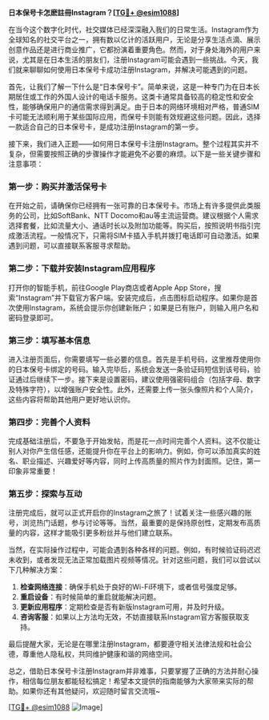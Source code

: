 **日本保号卡怎麽註冊Instagram？[[TG💪+ @esim1088](https://t.me/s/esim1088)]**

在当今这个数字化时代，社交媒体已经深深融入我们的日常生活。Instagram作为全球知名的社交平台之一，拥有数以亿计的活跃用户，无论是分享生活点滴、展示创意作品还是进行商业推广，它都扮演着重要角色。然而，对于身处海外的用户来说，尤其是在日本生活的朋友们，注册Instagram可能会遇到一些挑战。今天，我们就来聊聊如何使用日本保号卡成功注册Instagram，并解决可能遇到的问题。

首先，让我们了解一下什么是“日本保号卡”。简单来说，这是一种专门为在日本长期居住或工作的外国人设计的电话卡服务。这类卡通常具备较高的稳定性和安全性，能够确保用户的通信需求得到满足。由于日本的网络环境相对严格，普通SIM卡可能无法顺利用于某些国际应用，而保号卡则能有效规避这些问题。因此，选择一款适合自己的日本保号卡，是成功注册Instagram的第一步。

接下来，我们进入正题——如何用日本保号卡注册Instagram。整个过程其实并不复杂，但需要按照正确的步骤操作才能避免不必要的麻烦。以下是一些关键步骤和注意事项：

### 第一步：购买并激活保号卡

在开始之前，请确保你已经拥有一张可靠的日本保号卡。市场上有许多提供此类服务的公司，比如SoftBank、NTT Docomo和au等主流运营商。建议根据个人需求选择套餐，比如流量大小、通话时长以及附加功能等。购买后，按照说明书指引完成激活流程。一般情况下，只需将SIM卡插入手机并拨打电话即可自动激活。如果遇到问题，可以直接联系客服寻求帮助。

### 第二步：下载并安装Instagram应用程序

打开你的智能手机，前往Google Play商店或者Apple App Store，搜索“Instagram”并下载官方客户端。安装完成后，点击图标启动程序。如果你是首次使用Instagram，系统会提示你创建新账户；如果是已有账户，则输入用户名和密码登录即可。

### 第三步：填写基本信息

进入注册页面后，你需要填写一些必要的信息。首先是手机号码，这里推荐使用你的日本保号卡绑定的号码。输入完毕后，系统会发送一条验证码短信到该号码，验证通过后继续下一步。接下来是设置密码，建议使用强密码组合（包括字母、数字及特殊字符），以增强账户安全性。此外，还需要上传一张头像照片和个人简介，这些内容将帮助其他用户更好地认识你。

### 第四步：完善个人资料

完成基础注册后，不要急于开始发帖，而是花一点时间完善个人资料。这不仅能让别人对你产生信任感，还能提升你在平台上的影响力。例如，你可以添加真实的姓名、职业描述、兴趣爱好等内容，同时上传高质量的照片作为封面照。记住，第一印象非常重要！

### 第五步：探索与互动

注册完成后，就可以正式开启你的Instagram之旅了！试着关注一些感兴趣的账号，浏览热门话题，参与讨论等等。当然，最重要的是保持原创性，定期发布高质量的内容，这样才能吸引更多粉丝并与他们建立联系。

当然，在实际操作过程中，可能会遇到各种各样的问题。例如，有时候验证码迟迟未收到，或者发现无法正常加载图片视频等情况。针对这些问题，我们可以尝试以下几种解决方案：

1. **检查网络连接**：确保手机处于良好的Wi-Fi环境下，或者信号强度足够。
2. **重启设备**：有时候简单的重启就能解决问题。
3. **更新应用程序**：定期检查是否有新版Instagram可用，并及时升级。
4. **咨询客服**：如果以上方法均无效，不妨直接联系Instagram官方客服获取支持。

最后提醒大家，无论是在哪里注册Instagram，都要遵守相关法律法规和社会公德，尊重他人隐私权，共同维护健康和谐的网络空间。

总之，借助日本保号卡注册Instagram并非难事，只要掌握了正确的方法并耐心操作，相信每位朋友都能轻松搞定！希望本文提供的指南能够为大家带来实际的帮助。如果你还有其他疑问，欢迎随时留言交流哦~

[[TG💪+ @esim1088](https://t.me/s/esim1088) ![Image](https://i.postimg.cc/4NQfJmqS/Snipaste-2025-05-13-00-14-12.png)]